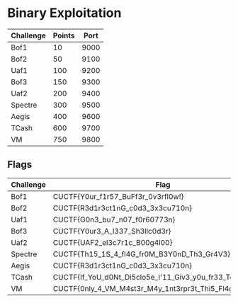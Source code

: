 # Binary Exploitation

| Challenge           | Points | Port |
| --------------------| ------ | ---- |
| Bof1                |  10    | 9000 |
| Bof2                |  50    | 9100 |
| Uaf1                | 100    | 9200 |
| Bof3                | 150    | 9300 |
| Uaf2                | 200    | 9400 |
| Spectre             | 300    | 9500 |
| Aegis               | 400    | 9600 |
| TCash               | 600    | 9700 |
| VM                  | 750    | 9800 |

## Flags

| Challenge           | Flag                                                       |
| ------------------- | ---------------------------------------------------------- |
| Bof1                | CUCTF{Y0ur_f1r57_BuFf3r_0v3rfl0w!}                         |
| Bof2                | CUCTF{R3d1r3ct1nG_c0d3_3x3cu710n}                          |
| Uaf1                | CUCTF{G0n3_bu7_n07_f0r60773n}                              |
| Bof3                | CUCTF{Y0ur3_A_l337_Sh3llc0d3r}                             |
| Uaf2                | CUCTF{UAF2_el3c7r1c_B00g4l00}                              |
| Spectre             | CUCTF{Th15_1S_4_fl4G_fr0M_B3Y0nD_Th3_Gr4V3}                |
| Aegis               | CUCTF{R3d1r3ct1nG_c0d3_3x3cu710n}                          |
| TCash               | CUCTF{If_YoU_d0Nt_Di5clo5e_I'11_Giv3_y0u_fr33_Tcash_Ok4y?} |
| VM                  | CUCTF{0nly_4_VM_M4st3r_M4y_1nt3rpr3t_Thi5_Fl4g}            |
